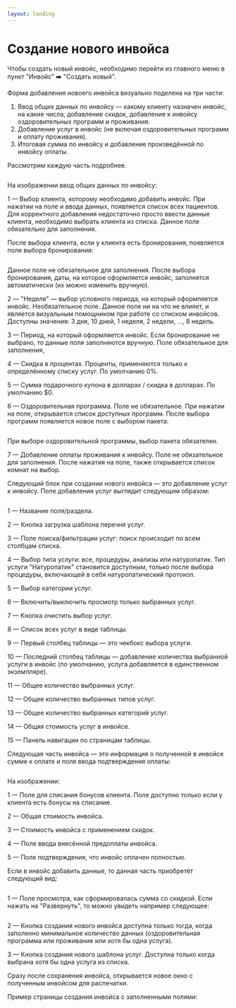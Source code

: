 ```yaml
---
layout: landing
---
```


# Создание нового инвойса

Чтобы создать новый инвойс, необходимо перейти из главного меню в пункт "Инвойс" ➡️ "Создать новый".

Форма добавления новоего инвойса визуально поделена на три части:

1. Ввод общих данных по инвойсу — какому клиенту назначен инвойс, на какие числа, добавление скидок, добавление к инвойсу оздоровительных программ и проживания.
2. Добавление услуг в инвойс (не включая оздоровительных программ и оплату проживания).&#x20;
3. Итоговая сумма по инвойсу и добавление произведённой по инвойсу оплаты.

Рассмотрим каждую часть подробнее.

<figure><img src="../../../.gitbook/assets/Screenshot 2023-05-27 at 14.01.07.png" alt=""><figcaption></figcaption></figure>

На изображении ввод общих данных по инвойсу:

1 — Выбор клиента, которому необходимо добавить инвойс. При нажатии на поле и ввода данных, появляется список всех пациентов. Для корректного добавления недостаточно просто ввести данные клиента, необходимо выбрать клиента из списка. Данное поле обязательно для заполнения.

После выбора клиента, если у клиента есть бронирования, появляется поле выбора бронирования:

<figure><img src="../../../.gitbook/assets/image (8).png" alt=""><figcaption></figcaption></figure>

Данное полe не обязательное для заполнения. После выбора бронирования, даты, на которое оформляется инвойс, заполнятся автоматически (их можно изменить вручную).

2 — "Неделя" — выбор условного периода, на который оформляется инвойс. Необязательное поле. Данное поле ни на что не влияет, и является визуальным помощником при работе со списком инвойсов. Доступны значения: 3 дня, 10 дней, 1 неделя, 2 недели, ...,  8 недель.

3 — Период, на который оформляется инвойс. Если бронирование не выбрано, то данные поля заполняются вручную. Поле обязательное для заполнения,

4 — Скидка в процентах. Проценты, применяются только к определённому списку услуг. По умолчанию 0%.

5 — Сумма подарочного купона в долларах / скидка в долларах. По умолчанию $0.

6 — Оздоровительная программа. Поле не обязательное. При нажатии на поле, открывается список доступных программ. После выбора программ появляется новое поле с выбором пакета:

<figure><img src="../../../.gitbook/assets/image (5) (1) (1).png" alt=""><figcaption></figcaption></figure>

При выборе оздоровительной программы, выбор пакета обязателен.

7 — Добавление оплаты проживания к инвойсу. Поле не обязательное для заполнения. После нажатия на поле, также открывается список комнат на выбор.

Следующий блок при создании нового инвойса — это добавление услуг к инвойсу. Поле добавления услуг выглядит следующим образом:

<figure><img src="../../../.gitbook/assets/Screenshot 2023-05-27 at 14.25.54 (1).png" alt=""><figcaption></figcaption></figure>

1 — Название поля/раздела.

2 — Кнопка загрузка шаблона перечня услуг.&#x20;

3 — Поле поиска/фильтрации услуг: поиск происходит по всем столбцам списка.

4 — Выбор типа услуги: все, процедуры, анализы или натуропатик. Тип услуги "Натуропатик" становится доступным, только после выбора процедуры, включающей в себя натуропатический протокол.

5 — Выбор категории услуг.

6 — Включить/выключить просмотр только выбранных услуг.

7 — Кнопка очистить выбор услуг.

8 — Список всех услуг в виде таблицы.

9 — Первый столбец таблицы — это чекбокс выбора услуги.

10 — Последний столбец таблицы — добавление количества выбранной услуги в инвойс (по умолчанию, услуга добавляется в единственном экземпляре).

11 — Общее количество выбранных услуг.

12 — Общее количество выбранных типов услуг.

13 — Общее количество выбранных категорий услуг.

14 — Общяя стоимость услуг в инвойсе.

15 — Панель навигации по страницам таблицы.

Следующая часть инвойса — это информация о полученной в инвойсе сумме к оплате и поля ввода подтверждения оплаты:

<figure><img src="../../../.gitbook/assets/Screenshot 2023-05-27 at 15.30.25.png" alt=""><figcaption></figcaption></figure>

На изображении:

1 — Поле для списания бонусов клиента. Поле доступно только если у клиента есть бонусы на списание.

2 — Общая стоимость инвойса.

3 — Стоимость инвойса с применением скидок.

4 — Поле ввода внесённой предоплаты инвойса.

5 — Поле подтверждения, что инвойс оплачен полностью.

Если в инвойс добавить данные, то данная часть приобретёт следующий вид:

<figure><img src="../../../.gitbook/assets/Screenshot 2023-05-27 at 15.33.59.png" alt=""><figcaption></figcaption></figure>

1 — Поле просмотра, как сформировалась сумма со скидкой. Если нажать на "Развернуть", то можно увидеть например следующее:

<figure><img src="../../../.gitbook/assets/Screenshot 2023-05-27 at 15.33.30.png" alt=""><figcaption></figcaption></figure>

2 — Кнопка создания нового инвойса доступна только тогда, когда заполенно минимальное количество данных (оздоровительная программа или проживание или хотя бы одна услуга).

3 — Кнопка создания нового шаблона услуг. Доступна только когда выбрана хотя бы одна услуга из списка.

Сразу после сохранения инвойса, открывается новое окно с полученным инвойсом для распечатки.

Пример страницы создания инвойса с заполненными полями:

<figure><img src="../../../.gitbook/assets/sybillehealth.com_dashboard_invoice_create.png" alt=""><figcaption></figcaption></figure>

